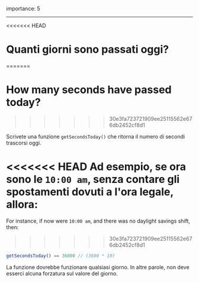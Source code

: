 importance: 5

---

<<<<<<< HEAD
# Quanti giorni sono passati oggi?
=======
# How many seconds have passed today?
>>>>>>> 30e3fa723721909ee25115562e676db2452cf8d1

Scrivete una funzione `getSecondsToday()` che ritorna il numero di secondi trascorsi oggi.

<<<<<<< HEAD
Ad esempio, se ora sono le `10:00 am`, senza contare gli spostamenti dovuti a l'ora legale, allora:
=======
For instance, if now were `10:00 am`, and there was no daylight savings shift, then:
>>>>>>> 30e3fa723721909ee25115562e676db2452cf8d1

```js
getSecondsToday() == 36000 // (3600 * 10)
```

La funzione dovrebbe funzionare qualsiasi giorno. In altre parole, non deve esserci alcuna forzatura sul valore del giorno.
